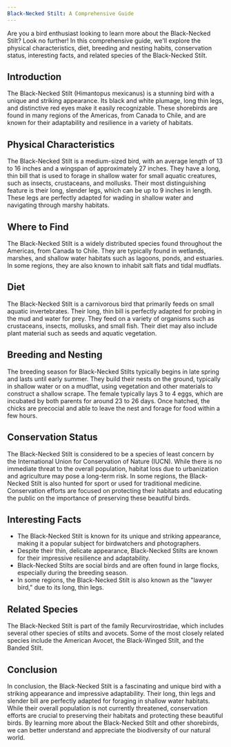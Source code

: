 ```yaml
---
Black-Necked Stilt: A Comprehensive Guide
---
```


Are you a bird enthusiast looking to learn more about the Black-Necked Stilt? Look no further! In this comprehensive guide, we'll explore the physical characteristics, diet, breeding and nesting habits, conservation status, interesting facts, and related species of the Black-Necked Stilt.

## Introduction

The Black-Necked Stilt (Himantopus mexicanus) is a stunning bird with a unique and striking appearance. Its black and white plumage, long thin legs, and distinctive red eyes make it easily recognizable. These shorebirds are found in many regions of the Americas, from Canada to Chile, and are known for their adaptability and resilience in a variety of habitats.

## Physical Characteristics

The Black-Necked Stilt is a medium-sized bird, with an average length of 13 to 16 inches and a wingspan of approximately 27 inches. They have a long, thin bill that is used to forage in shallow water for small aquatic creatures, such as insects, crustaceans, and mollusks. Their most distinguishing feature is their long, slender legs, which can be up to 9 inches in length. These legs are perfectly adapted for wading in shallow water and navigating through marshy habitats.

## Where to Find

The Black-Necked Stilt is a widely distributed species found throughout the Americas, from Canada to Chile. They are typically found in wetlands, marshes, and shallow water habitats such as lagoons, ponds, and estuaries. In some regions, they are also known to inhabit salt flats and tidal mudflats.

## Diet

The Black-Necked Stilt is a carnivorous bird that primarily feeds on small aquatic invertebrates. Their long, thin bill is perfectly adapted for probing in the mud and water for prey. They feed on a variety of organisms such as crustaceans, insects, mollusks, and small fish. Their diet may also include plant material such as seeds and aquatic vegetation.

## Breeding and Nesting

The breeding season for Black-Necked Stilts typically begins in late spring and lasts until early summer. They build their nests on the ground, typically in shallow water or on a mudflat, using vegetation and other materials to construct a shallow scrape. The female typically lays 3 to 4 eggs, which are incubated by both parents for around 23 to 26 days. Once hatched, the chicks are precocial and able to leave the nest and forage for food within a few hours.

## Conservation Status

The Black-Necked Stilt is considered to be a species of least concern by the International Union for Conservation of Nature (IUCN). While there is no immediate threat to the overall population, habitat loss due to urbanization and agriculture may pose a long-term risk. In some regions, the Black-Necked Stilt is also hunted for sport or used for traditional medicine. Conservation efforts are focused on protecting their habitats and educating the public on the importance of preserving these beautiful birds.

## Interesting Facts

-   The Black-Necked Stilt is known for its unique and striking appearance, making it a popular subject for birdwatchers and photographers.
-   Despite their thin, delicate appearance, Black-Necked Stilts are known for their impressive resilience and adaptability.
-   Black-Necked Stilts are social birds and are often found in large flocks, especially during the breeding season.
-   In some regions, the Black-Necked Stilt is also known as the "lawyer bird," due to its long, thin legs.

## Related Species

The Black-Necked Stilt is part of the family Recurvirostridae, which includes several other species of stilts and avocets. Some of the most closely related species include the American Avocet, the Black-Winged Stilt, and the Banded Stilt.

## Conclusion

In conclusion, the Black-Necked Stilt is a fascinating and unique bird with a striking appearance and impressive adaptability. Their long, thin legs and slender bill are perfectly adapted for foraging in shallow water habitats. While their overall population is not currently threatened, conservation efforts are crucial to preserving their habitats and protecting these beautiful birds. By learning more about the Black-Necked Stilt and other shorebirds, we can better understand and appreciate the biodiversity of our natural world.
